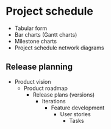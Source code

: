 # Project schedule

- Tabular form
- Bar charts (Gantt charts)
- Milestone charts
- Project schedule network diagrams

## Release planning

- Product vision
  - Product roadmap
    - Release plans (versions)
      - Iterations
        - Feature development
          - User stories
            - Tasks
